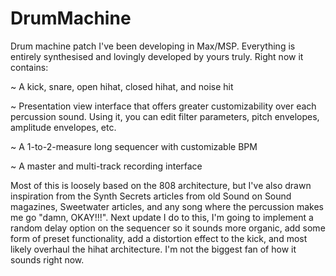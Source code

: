 # DrumMachine

Drum machine patch I've been developing in Max/MSP. Everything is entirely synthesised and lovingly developed by yours truly. Right now it contains:


~ A kick, snare, open hihat, closed hihat, and noise hit

~ Presentation view interface that offers greater customizability over each percussion sound. Using it, you can edit filter parameters, pitch envelopes, amplitude envelopes, etc.

~ A 1-to-2-measure long sequencer with customizable BPM

~ A master and multi-track recording interface


Most of this is loosely based on the 808 architecture, but I've also drawn inspiration from the Synth Secrets articles from old Sound on Sound magazines, Sweetwater articles, and any song where the percussion makes me go "damn, OKAY!!!". Next update I do to this, I'm going to implement a random delay option on the sequencer so it sounds more organic, add some form of preset functionality, add a distortion effect to the kick, and most likely overhaul the hihat architecture. I'm not the biggest fan of how it sounds right now.
